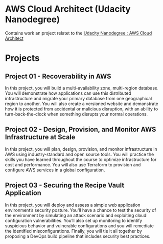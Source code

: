 # AWS Cloud Architect (Udacity Nanodegree)

Contains work an project relatet to the [Udacity Nanodegree : AWS Cloud Architect](https://www.udacity.com/course/aws-cloud-architect-nanodegree--nd063)


# Projects 

## Project 01 - Recoverability in AWS
In this project, you will build a multi-availability zone, multi-region database. You will demonstrate how applications can use this distributed infrastructure and migrate your primary database from one geographical region to another. You will also create a versioned website and demonstrate how it is protected from accidental or malicious disruption, with an ability to turn-back-the-clock when something disrupts your normal operations.

## Project 02 - Design, Provision, and Monitor AWS Infrastructure at Scale
In this project, you will plan, design, provision, and monitor infrastructure in AWS using industry-standard and open source tools. You will practice the skills you have learned throughout the course to optimize infrastructure for cost and performance. You will also use Terraform to provision and configure AWS services in a global configuration.

## Project 03 - Securing the Recipe Vault Application
In this project, you will deploy and assess a simple web application environment’s security posture. You'll have a chance to test the security of the environment by simulating an attack scenario and exploiting cloud configuration vulnerabilities. You’ll also set up monitoring to identify suspicious behavior and vulnerable configurations and you will remediate the identified misconfigurations. Finally, you will tie it all together by proposing a DevOps build pipeline that includes security best practices.